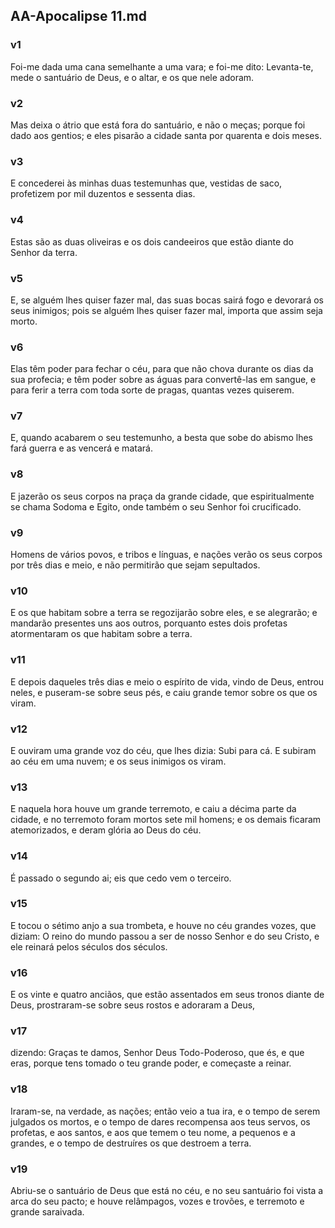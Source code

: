 ## AA-Apocalipse 11.md
### v1
 Foi-me dada uma cana semelhante a uma vara; e foi-me dito: Levanta-te, mede o santuário de Deus, e o altar, e os que nele adoram.
### v2
 Mas deixa o átrio que está fora do santuário, e não o meças; porque foi dado aos gentios; e eles pisarão a cidade santa por quarenta e dois meses.
### v3
 E concederei às minhas duas testemunhas que, vestidas de saco, profetizem por mil duzentos e sessenta dias.
### v4
 Estas são as duas oliveiras e os dois candeeiros que estão diante do Senhor da terra.
### v5
 E, se alguém lhes quiser fazer mal, das suas bocas sairá fogo e devorará os seus inimigos; pois se alguém lhes quiser fazer mal, importa que assim seja morto.
### v6
 Elas têm poder para fechar o céu, para que não chova durante os dias da sua profecia; e têm poder sobre as águas para convertê-las em sangue, e para ferir a terra com toda sorte de pragas, quantas vezes quiserem.
### v7
 E, quando acabarem o seu testemunho, a besta que sobe do abismo lhes fará guerra e as vencerá e matará.
### v8
 E jazerão os seus corpos na praça da grande cidade, que espiritualmente se chama Sodoma e Egito, onde também o seu Senhor foi crucificado.
### v9
 Homens de vários povos, e tribos e línguas, e nações verão os seus corpos por três dias e meio, e não permitirão que sejam sepultados.
### v10
 E os que habitam sobre a terra se regozijarão sobre eles, e se alegrarão; e mandarão presentes uns aos outros, porquanto estes dois profetas atormentaram os que habitam sobre a terra.
### v11
 E depois daqueles três dias e meio o espírito de vida, vindo de Deus, entrou neles, e puseram-se sobre seus pés, e caiu grande temor sobre os que os viram.
### v12
 E ouviram uma grande voz do céu, que lhes dizia: Subi para cá. E subiram ao céu em uma nuvem; e os seus inimigos os viram.
### v13
 E naquela hora houve um grande terremoto, e caiu a décima parte da cidade, e no terremoto foram mortos sete mil homens; e os demais ficaram atemorizados, e deram glória ao Deus do céu.
### v14
 É passado o segundo ai; eis que cedo vem o terceiro.
### v15
 E tocou o sétimo anjo a sua trombeta, e houve no céu grandes vozes, que diziam: O reino do mundo passou a ser de nosso Senhor e do seu Cristo, e ele reinará pelos séculos dos séculos.
### v16
 E os vinte e quatro anciãos, que estão assentados em seus tronos diante de Deus, prostraram-se sobre seus rostos e adoraram a Deus,
### v17
 dizendo: Graças te damos, Senhor Deus Todo-Poderoso, que és, e que eras, porque tens tomado o teu grande poder, e começaste a reinar.
### v18
 Iraram-se, na verdade, as nações; então veio a tua ira, e o tempo de serem julgados os mortos, e o tempo de dares recompensa aos teus servos, os profetas, e aos santos, e aos que temem o teu nome, a pequenos e a grandes, e o tempo de destruíres os que destroem a terra.
### v19
 Abriu-se o santuário de Deus que está no céu, e no seu santuário foi vista a arca do seu pacto; e houve relâmpagos, vozes e trovões, e terremoto e grande saraivada.

